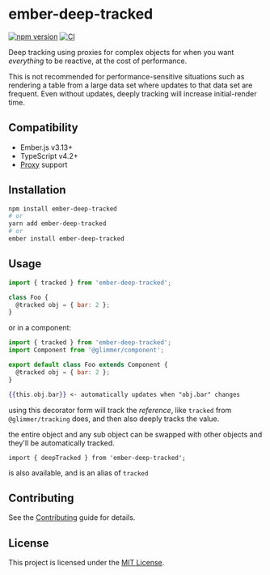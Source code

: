 # ember-deep-tracked

[![npm version](https://badge.fury.io/js/ember-deep-tracked.svg)](https://badge.fury.io/js/ember-deep-tracked)
[![CI](https://github.com/NullVoxPopuli/ember-deep-tracked/actions/workflows/ci.yml/badge.svg?branch=main&event=push)](https://github.com/NullVoxPopuli/ember-deep-tracked/actions/workflows/ci.yml)

Deep tracking using proxies for complex objects for when you want _everything_ to be reactive, at the cost of performance.

This is not recommended for performance-sensitive situations such as rendering a
table from a large data set where updates to that data set are frequent. Even
without updates, deeply tracking will increase initial-render time.

## Compatibility

* Ember.js v3.13+
* TypeScript v4.2+
* [Proxy](https://developer.mozilla.org/en-US/docs/Web/JavaScript/Reference/Global_Objects/Proxy) support

## Installation

```bash
npm install ember-deep-tracked
# or
yarn add ember-deep-tracked
# or
ember install ember-deep-tracked
```

## Usage

```js
import { tracked } from 'ember-deep-tracked';

class Foo {
  @tracked obj = { bar: 2 };
}
```
or in a component:
```js
import { tracked } from 'ember-deep-tracked';
import Component from '@glimmer/component';

export default class Foo extends Component {
  @tracked obj = { bar: 2 };
}
```
```hbs
{{this.obj.bar}} <- automatically updates when "obj.bar" changes
```
using this decorator form will track the _reference_, like `tracked` from `@glimmer/tracking` does, and then also deeply tracks the value.

the entire object and any sub object can be swapped with other objects and they'll be automatically tracked.

`import { deepTracked } from 'ember-deep-tracked';`

is also available, and is an alias of `tracked`

## Contributing

See the [Contributing](CONTRIBUTING.md) guide for details.


## License

This project is licensed under the [MIT License](LICENSE.md).
